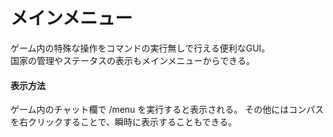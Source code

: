 # メインメニュー
ゲーム内の特殊な操作をコマンドの実行無しで行える便利なGUI。  
国家の管理やステータスの表示もメインメニューからできる。

#### 表示方法
ゲーム内のチャット欄で /menu を実行すると表示される。
その他にはコンパスを右クリックすることで、瞬時に表示することもできる。
